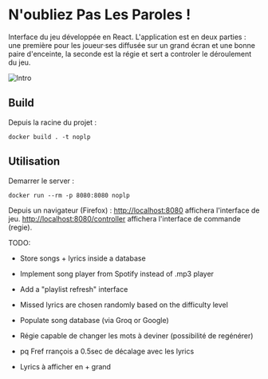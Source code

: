 # N'oubliez Pas Les Paroles !

Interface du jeu développée en React. L'application est en deux parties : une première pour les joueur·ses diffusée sur un grand écran et une bonne paire d'enceinte, la seconde est la régie et sert a controler le déroulement du jeu.

![Intro](intro.gif)

## Build

Depuis la racine du projet :

```shell
docker build . -t noplp
```

## Utilisation

Demarrer le server : 

```shell
docker run --rm -p 8080:8080 noplp
```

Depuis un navigateur (Firefox) : [http://localhost:8080](http://localhost:8080) affichera l'interface de jeu.  [http://localhost:8080/controller](http://localhost:8080/controller) affichera l'interface de commande (regie).


TODO:
- Store songs + lyrics inside a database
- Implement song player from Spotify instead of .mp3 player
- Add a "playlist refresh" interface
- Missed lyrics are chosen randomly based on the difficulty level
- Populate song database (via Groq or Google)

- Régie capable de changer les mots à deviner (possibilité de regénérer)
- pq Fref rrançois a 0.5sec de décalage avec les lyrics
- Lyrics à afficher en + grand